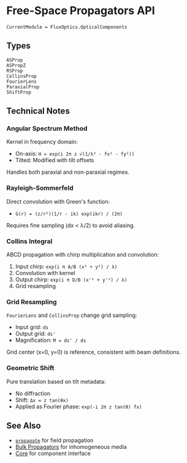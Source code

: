 # Free-Space Propagators API

```@meta
CurrentModule = FluxOptics.OpticalComponents
```

## Types

```@docs
ASProp
ASPropZ
RSProp
CollinsProp
FourierLens
ParaxialProp
ShiftProp
```

## Technical Notes

### Angular Spectrum Method

Kernel in frequency domain:
- On-axis: `H = exp(i 2π z √(1/λ² - fx² - fy²))`
- Tilted: Modified with tilt offsets

Handles both paraxial and non-paraxial regimes.

### Rayleigh-Sommerfeld

Direct convolution with Green's function:
- `G(r) = (z/r²)(1/r - ik) exp(ikr) / (2π)`

Requires fine sampling (dx < λ/2) to avoid aliasing.

### Collins Integral

ABCD propagation with chirp multiplication and convolution:
1. Input chirp: `exp(i π A/B (x² + y²) / λ)`
2. Convolution with kernel
3. Output chirp: `exp(i π D/B (x'² + y'²) / λ)`
4. Grid resampling

### Grid Resampling

`FourierLens` and `CollinsProp` change grid sampling:
- Input grid: `ds`
- Output grid: `ds'`
- Magnification: `M = ds' / ds`

Grid center (x=0, y=0) is reference, consistent with beam definitions.

### Geometric Shift

Pure translation based on tilt metadata:
- No diffraction
- Shift: `Δx = z tan(θx)`
- Applied as Fourier phase: `exp(-i 2π z tan(θ) fx)`

## See Also

- [`propagate`](@ref) for field propagation
- [Bulk Propagators](../bulk/index.md) for inhomogeneous media
- [Core](../core/index.md) for component interface
